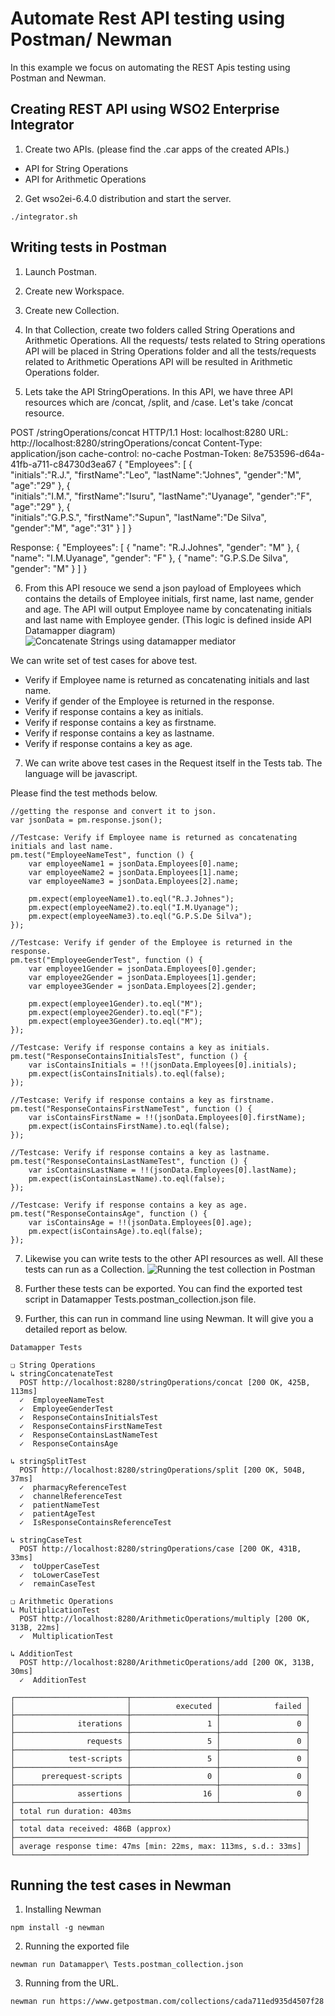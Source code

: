 # Automate Rest API testing using Postman/ Newman

In this example we focus on automating the REST Apis testing using Postman and Newman. 

## Creating REST API using WSO2 Enterprise Integrator

1. Create two APIs. (please find the .car apps of the created APIs.)
- API for String Operations
- API for Arithmetic Operations

2. Get wso2ei-6.4.0 distribution and start the server. 
```
./integrator.sh
```

## Writing tests in Postman
1. Launch Postman. 
2. Create new Workspace. 
3. Create new Collection. 

4. In that Collection, create two folders called String Operations and Arithmetic Operations. All the requests/ tests related to String operations API will be placed in String Operations folder and all the tests/requests related to Arithmetic Operations API will be resulted in Arithmetic Operations folder. 

5. Lets take the API StringOperations. In this API, we have three API resources which are /concat, /split, and /case. Let's take /concat resource. 

POST /stringOperations/concat HTTP/1.1
Host: localhost:8280
URL: http://localhost:8280/stringOperations/concat
Content-Type: application/json
cache-control: no-cache
Postman-Token: 8e753596-d64a-41fb-a711-c84730d3ea67
{
   "Employees":
   [
      {  
         "initials":"R.J.",
         "firstName":"Leo",
         "lastName":"Johnes",
         "gender":"M",
         "age":"29"
      },
      {  
         "initials":"I.M.",
         "firstName":"Isuru",
         "lastName":"Uyanage",
         "gender":"F",
         "age":"29"
      },
      {  
         "initials":"G.P.S.",
         "firstName":"Supun",
         "lastName":"De Silva",
         "gender":"M",
         "age":"31"
      }
   ]
}


Response: 
{
    "Employees": [
        {
            "name": "R.J.Johnes",
            "gender": "M"
        },
        {
            "name": "I.M.Uyanage",
            "gender": "F"
        },
        {
            "name": "G.P.S.De Silva",
            "gender": "M"
        }
    ]
}

6. From this API resouce we send a json payload of Employees which contains the details of Employee initials, first name, last name, gender and age. The API will output Employee name by concatenating initials and last name with Employee gender. (This logic is defined inside API Datamapper diagram)
![Concatenate Strings using datamapper mediator](images/dm_concat.png)

We can write set of test cases for above test. 
* Verify if Employee name is returned as concatenating initials and last name.  
* Verify if gender of the Employee is returned in the response. 
* Verify if response contains a key as initials. 
* Verify if response contains a key as firstname.
* Verify if response contains a key as lastname.
* Verify if response contains a key as age.

7. We can write above test cases in the Request itself in the Tests tab. The language will be javascript. 

Please find the test methods below. 
```
//getting the response and convert it to json.
var jsonData = pm.response.json();

//Testcase: Verify if Employee name is returned as concatenating initials and last name.  
pm.test("EmployeeNameTest", function () {
    var employeeName1 = jsonData.Employees[0].name;
    var employeeName2 = jsonData.Employees[1].name;
    var employeeName3 = jsonData.Employees[2].name;
    
    pm.expect(employeeName1).to.eql("R.J.Johnes");
    pm.expect(employeeName2).to.eql("I.M.Uyanage");
    pm.expect(employeeName3).to.eql("G.P.S.De Silva");
});

//Testcase: Verify if gender of the Employee is returned in the response. 
pm.test("EmployeeGenderTest", function () {
    var employee1Gender = jsonData.Employees[0].gender;
    var employee2Gender = jsonData.Employees[1].gender;
    var employee3Gender = jsonData.Employees[2].gender;
    
    pm.expect(employee1Gender).to.eql("M");
    pm.expect(employee2Gender).to.eql("F");
    pm.expect(employee3Gender).to.eql("M");
});

//Testcase: Verify if response contains a key as initials. 
pm.test("ResponseContainsInitialsTest", function () {
    var isContainsInitials = !!(jsonData.Employees[0].initials);
    pm.expect(isContainsInitials).to.eql(false);
});

//Testcase: Verify if response contains a key as firstname. 
pm.test("ResponseContainsFirstNameTest", function () {
    var isContainsFirstName = !!(jsonData.Employees[0].firstName);
    pm.expect(isContainsFirstName).to.eql(false);
});

//Testcase: Verify if response contains a key as lastname. 
pm.test("ResponseContainsLastNameTest", function () {
    var isContainsLastName = !!(jsonData.Employees[0].lastName);
    pm.expect(isContainsLastName).to.eql(false);
});

//Testcase: Verify if response contains a key as age. 
pm.test("ResponseContainsAge", function () {
    var isContainsAge = !!(jsonData.Employees[0].age);
    pm.expect(isContainsAge).to.eql(false);
});
```

7. Likewise you can write tests to the other API resources as well. All these tests can run as a Collection. 
![Running the test collection in Postman](images/testrun.png)

8. Further these tests can be exported. You can find the exported test script in Datamapper Tests.postman_collection.json file. 

9. Further, this can run in command line using Newman. It will give you a detailed report as below. 

```
Datamapper Tests

❏ String Operations
↳ stringConcatenateTest
  POST http://localhost:8280/stringOperations/concat [200 OK, 425B, 113ms]
  ✓  EmployeeNameTest
  ✓  EmployeeGenderTest
  ✓  ResponseContainsInitialsTest
  ✓  ResponseContainsFirstNameTest
  ✓  ResponseContainsLastNameTest
  ✓  ResponseContainsAge

↳ stringSplitTest
  POST http://localhost:8280/stringOperations/split [200 OK, 504B, 37ms]
  ✓  pharmacyReferenceTest
  ✓  channelReferenceTest
  ✓  patientNameTest
  ✓  patientAgeTest
  ✓  IsResponseContainsReferenceTest

↳ stringCaseTest
  POST http://localhost:8280/stringOperations/case [200 OK, 431B, 33ms]
  ✓  toUpperCaseTest
  ✓  toLowerCaseTest
  ✓  remainCaseTest

❏ Arithmetic Operations
↳ MultiplicationTest
  POST http://localhost:8280/ArithmeticOperations/multiply [200 OK, 313B, 22ms]
  ✓  MultiplicationTest

↳ AdditionTest
  POST http://localhost:8280/ArithmeticOperations/add [200 OK, 313B, 30ms]
  ✓  AdditionTest

┌─────────────────────────┬───────────────────┬───────────────────┐
│                         │          executed │            failed │
├─────────────────────────┼───────────────────┼───────────────────┤
│              iterations │                 1 │                 0 │
├─────────────────────────┼───────────────────┼───────────────────┤
│                requests │                 5 │                 0 │
├─────────────────────────┼───────────────────┼───────────────────┤
│            test-scripts │                 5 │                 0 │
├─────────────────────────┼───────────────────┼───────────────────┤
│      prerequest-scripts │                 0 │                 0 │
├─────────────────────────┼───────────────────┼───────────────────┤
│              assertions │                16 │                 0 │
├─────────────────────────┴───────────────────┴───────────────────┤
│ total run duration: 403ms                                       │
├─────────────────────────────────────────────────────────────────┤
│ total data received: 486B (approx)                              │
├─────────────────────────────────────────────────────────────────┤
│ average response time: 47ms [min: 22ms, max: 113ms, s.d.: 33ms] │
└─────────────────────────────────────────────────────────────────┘
```

## Running the test cases in Newman
1. Installing Newman
```
npm install -g newman
```

2. Running the exported file
```
newman run Datamapper\ Tests.postman_collection.json
```

3. Running from the URL. 
```
newman run https://www.getpostman.com/collections/cada711ed935d4507f28
```
